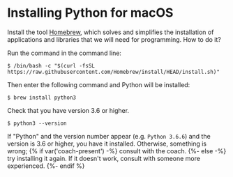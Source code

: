 # Installing Python for macOS

Install the tool [Homebrew](http://brew.sh), which solves and simplifies the installation of applications and libraries that we will need for programming. How to do it?

Run the command in the command line: 

```console
$ /bin/bash -c "$(curl -fsSL https://raw.githubusercontent.com/Homebrew/install/HEAD/install.sh)"
```

Then enter the following command and Python will be installed:

```console
$ brew install python3
``` 

Check that you have version 3.6 or higher.

```console
$ python3 --version
``` 


If "Python" and the version number appear (e.g. `Python 3.6.6`) and the version is 3.6 or higher, you have it installed. Otherwise, something is wrong; {% if var('coach-present') -%} consult with the coach. {%- else -%} try installing it again. If it doesn't work, consult with someone more experienced. {%- endif %}
